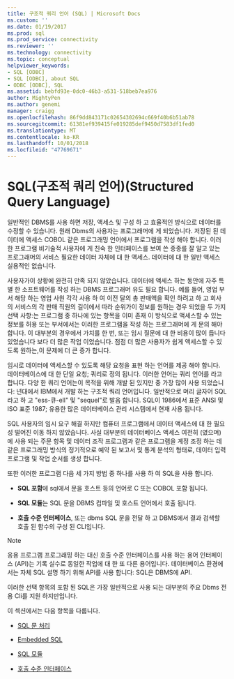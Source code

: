 ```yaml
---
title: 구조적 쿼리 언어 (SQL) | Microsoft Docs
ms.custom: ''
ms.date: 01/19/2017
ms.prod: sql
ms.prod_service: connectivity
ms.reviewer: ''
ms.technology: connectivity
ms.topic: conceptual
helpviewer_keywords:
- SQL [ODBC]
- SQL [ODBC], about SQL
- ODBC [ODBC], SQL
ms.assetid: bebfd93e-0dc0-46b3-a531-518beb7ea976
author: MightyPen
ms.author: genemi
manager: craigg
ms.openlocfilehash: 86f9dd843171c02654302694c669f40b6b51ab78
ms.sourcegitcommit: 61381ef939415fe019285def9450d7583df1fed0
ms.translationtype: MT
ms.contentlocale: ko-KR
ms.lasthandoff: 10/01/2018
ms.locfileid: "47769671"
---
```

# <a name="structured-query-language-sql"></a>SQL(구조적 쿼리 언어)(Structured Query Language)
일반적인 DBMS를 사용 하면 저장, 액세스 및 구성 하 고 효율적인 방식으로 데이터를 수정할 수 있습니다. 원래 Dbms의 사용자는 프로그래머에 게 되었습니다. 저장된 된 데이터에 액세스 COBOL 같은 프로그래밍 언어에서 프로그램을 작성 해야 합니다. 이러한 프로그램 비기술적 사용자에 게 친숙 한 인터페이스를 보여 쓴 종종를 잘 알고 있는 프로그래머의 서비스 필요한 데이터 자체에 대 한 액세스. 데이터에 대 한 일반 액세스 실용적인 없습니다.  
  
 사용자가이 상황에 완전히 만족 되지 않았습니다. 데이터에 액세스 하는 동안에 자주 특별 한 소프트웨어를 작성 하는 DBMS 프로그래머 유도 필요 합니다. 예를 들어, 영업 부서 해당 하는 영업 사원 각각 사용 하 여 이전 달의 총 판매액을 확인 하려고 하 고 회사의 서비스의 각 판매 직원의 길이에서 따라 순위가이 정보를 원하는 경우 되었을 두 가지 선택 사항:는 프로그램 중 하나에 있는 항목을 이미 존재 이 방식으로 액세스할 수 있는 정보를 허용 또는 부서에서는 이러한 프로그램을 작성 하는 프로그래머에 게 문의 해야 합니다. 이 대부분의 경우에서 가치를 한 번, 또는 임시 질문에 대 한 비용이 많이 듭니다 있었습니다 보다 더 많은 작업 이었습니다. 점점 더 많은 사용자가 쉽게 액세스할 수 있도록 원하는,이 문제에 더 큰 증가 합니다.  
  
 임시로 데이터에 액세스할 수 있도록 해당 요청을 표현 하는 언어를 제공 해야 합니다. 데이터베이스에 대 한 단일 요청; 쿼리로 정의 됩니다. 이러한 언어는 쿼리 언어를 라고 합니다. 다양 한 쿼리 언어는이 목적을 위해 개발 된 있지만 중 가장 많이 사용 되었습니다: 년대에서 IBM에서 개발 하는 구조적 쿼리 언어입니다. 일반적으로 머리 글자어 SQL 라고 하 고 "ess-큐-ell" 및 "sequel"로 발음 합니다. SQL이 1986에서 표준 ANSI 및 ISO 표준 1987; 유용한 많은 데이터베이스 관리 시스템에서 현재 사용 됩니다.  
  
 SQL 사용자의 임시 요구 해결 하지만 컴퓨터 프로그램에서 데이터 액세스에 대 한 필요성 떨어진 이동 하지 않았습니다. 사실 대부분의 데이터베이스 액세스 여전히 (였으며)에 사용 되는 주문 항목 및 데이터 조작 프로그램과 같은 프로그램을 계정 조정 하는 데 같은 프로그래밍 방식의 정기적으로 예약 된 보고서 및 통계 분석의 형태로, 데이터 입력 프로그램 및 작업 순서를 생성 합니다.  
  
 또한 이러한 프로그램 다음 세 가지 방법 중 하나를 사용 하 여 SQL을 사용 합니다.  
  
-   **SQL 포함**에 sql에서 문을 호스트 등의 언어로 C 또는 COBOL 포함 됩니다.  
  
-   **SQL 모듈**는 SQL 문을 DBMS 컴파일 및 호스트 언어에서 호출 됩니다.  
  
-   **호출 수준 인터페이스**, 또는 dbms SQL 문을 전달 하 고 DBMS에서 결과 검색할 호출 된 함수의 구성 된 CLI입니다.  
  
> [!NOTE]  
>  응용 프로그램 프로그래밍 하는 대신 호출 수준 인터페이스를 사용 하는 용어 인터페이스 (API)는 기록 실수로 동일한 작업에 대 한 또 다른 용어입니다. 데이터베이스 환경에서는 자체 SQL 설명 하기 위해 API를 사용 합니다: SQL은 DBMS에 API.  
  
 이러한 선택 항목의 포함 된 SQL은 가장 일반적으로 사용 되는 대부분의 주요 Dbms 전용 Cli를 지원 하지만입니다.  
  
 이 섹션에서는 다음 항목을 다룹니다.  
  
-   [SQL 문 처리](../../odbc/reference/processing-a-sql-statement.md)  
  
-   [Embedded SQL](../../odbc/reference/embedded-sql.md)  
  
-   [SQL 모듈](../../odbc/reference/sql-modules.md)  
  
-   [호출 수준 인터페이스](../../odbc/reference/call-level-interfaces.md)
